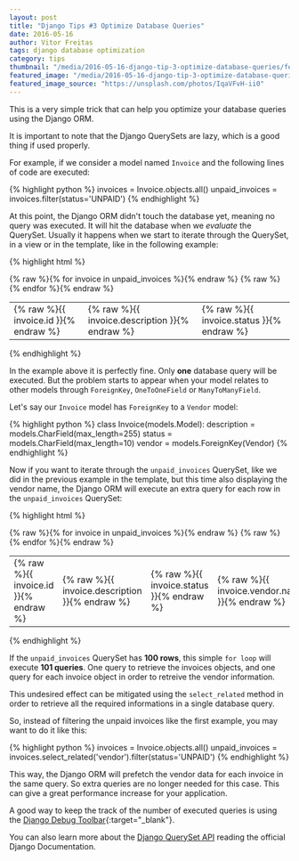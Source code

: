 ```yaml
---
layout: post
title: "Django Tips #3 Optimize Database Queries"
date: 2016-05-16
author: Vitor Freitas
tags: django database optimization
category: tips
thumbnail: "/media/2016-05-16-django-tip-3-optimize-database-queries/featured-post-image.jpg"
featured_image: "/media/2016-05-16-django-tip-3-optimize-database-queries/featured-post-image.jpg"
featured_image_source: "https://unsplash.com/photos/IqaVFvH-ii0"
---
```


This is a very simple trick that can help you optimize your database queries using the Django ORM.

It is important to note that the Django QuerySets are lazy, which is a good thing if used properly.

For example, if we consider a model named `Invoice` and the following lines of code are executed:

{% highlight python %}
invoices = Invoice.objects.all()
unpaid_invoices = invoices.filter(status='UNPAID')
{% endhighlight %}

At this point, the Django ORM didn't touch the database yet, meaning no query was executed. It will hit the
database when we *evaluate* the QuerySet. Usually it happens when we start to iterate through the QuerySet, in a view
or in the template, like in the following example:

{% highlight html %}
<table>
  <tbody>
  {% raw %}{% for invoice in unpaid_invoices %}{% endraw %}
    <tr>
      <td>{% raw %}{{ invoice.id }}{% endraw %}</td>
      <td>{% raw %}{{ invoice.description }}{% endraw %}</td>
      <td>{% raw %}{{ invoice.status }}{% endraw %}</td>
    </tr>
  {% raw %}{% endfor %}{% endraw %}
  </tbody>
</table>
{% endhighlight %}

In the example above it is perfectly fine. Only **one** database query will be executed. But the problem starts to appear
when your model relates to other models through `ForeignKey`, `OneToOneField` or `ManyToManyField`.

Let's say our `Invoice` model has `ForeignKey` to a `Vendor` model:

{% highlight python %}
class Invoice(models.Model):
    description = models.CharField(max_length=255)
    status = models.CharField(max_length=10)
    vendor = models.ForeignKey(Vendor)
{% endhighlight %}

Now if you want to iterate through the `unpaid_invoices` QuerySet, like we did in the previous example in the template,
but this time also displaying the vendor name, the Django ORM will execute an extra query for each row in the
`unpaid_invoices` QuerySet:

{% highlight html %}
<table>
  <tbody>
  {% raw %}{% for invoice in unpaid_invoices %}{% endraw %}
    <tr>
      <td>{% raw %}{{ invoice.id }}{% endraw %}</td>
      <td>{% raw %}{{ invoice.description }}{% endraw %}</td>
      <td>{% raw %}{{ invoice.status }}{% endraw %}</td>
      <td>{% raw %}{{ invoice.vendor.name }}{% endraw %}</td>
    </tr>
  {% raw %}{% endfor %}{% endraw %}
  </tbody>
</table>
{% endhighlight %}

If the `unpaid_invoices` QuerySet has **100 rows**, this simple `for loop` will execute **101 queries**. One query
to retrieve the invoices objects, and one query for each invoice object in order to retreive the vendor information.

This undesired effect can be mitigated using the `select_related` method in order to retrieve all the required
informations in a single database query.

So, instead of filtering the unpaid invoices like the first example, you may want to do it like this:

{% highlight python %}
invoices = Invoice.objects.all()
unpaid_invoices = invoices.select_related('vendor').filter(status='UNPAID')
{% endhighlight %}

This way, the Django ORM will prefetch the vendor data for each invoice in the same query. So extra queries are no
longer needed for this case. This can give a great performance increase for your application.

A good way to keep the track of the number of executed queries is using the [Django Debug Toolbar][django-debug-toolbar]{:target="_blank"}.

You can also learn more about the [Django QuerySet API][django-docs-select-related] reading the official Django Documentation.

[django-debug-toolbar]: https://django-debug-toolbar.readthedocs.io
[django-docs-select-related]: https://docs.djangoproject.com/en/dev/ref/models/querysets/#select-related

